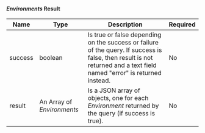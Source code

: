 <!-- markdownlint-disable MD041 -->
#### _Environments_ Result

| Name    | Type                       | Description                                                                                                                                                             | Required |
|---------|----------------------------|-------------------------------------------------------------------------------------------------------------------------------------------------------------------------|----------|
| success | boolean                    | Is true or false depending on the success or failure of the query. If success is false, then result is not returned and a text field named "error" is returned instead. | No       |
| result  | An Array of _Environments_ | Is a JSON  array of objects, one for each _Environment_ returned by the query (if success is true).                                                                     | No       |
